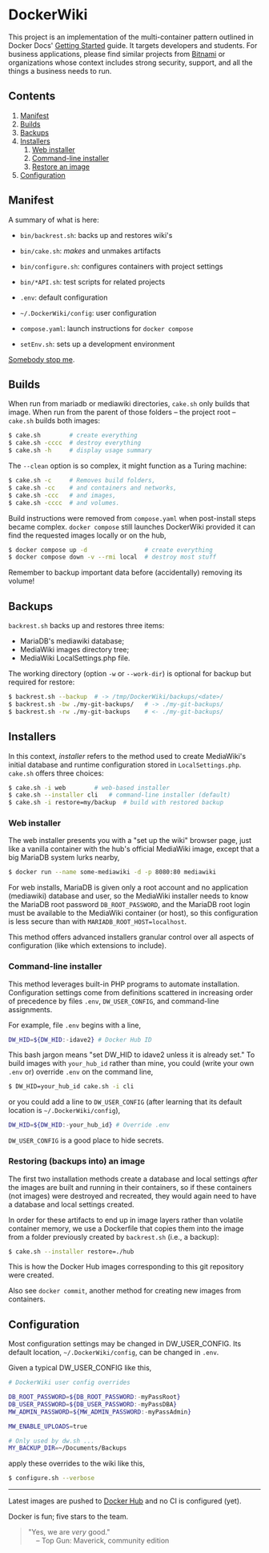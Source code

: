 [comment]: # (Also see:)
[comment]: # (https://stackoverflow.com/a/20885980)
[comment]: # (https://stackoverflow.com/a/33433098)

# DockerWiki

This project is an implementation of the multi-container pattern outlined
in Docker Docs'
[Getting Started](https://docs.docker.com/get-started/07_multi_container/)
guide.
It targets developers and students.
For business applications, please find similar projects from
[Bitnami](https://hub.docker.com/r/bitnami/mediawiki) or organizations
whose context includes strong security, support, and all the things a
business needs to run.

## Contents
1. [Manifest](#manifest)
2. [Builds](#builds)
3. [Backups](#backups)
4. [Installers](#installers)
   1. [Web installer](#inWeb)
   2. [Command-line installer](#inCli)
   3. [Restore an image](#inRestore)
5. [Configuration](#configuration)

## Manifest <a name="manifest"></a>

A summary of what is here:

- `bin/backrest.sh`: backs up and restores wiki's

- `bin/cake.sh`: *makes* and unmakes artifacts
- `bin/configure.sh`: configures containers with project settings
- `bin/*API.sh`: test scripts for related projects
- `.env`: default configuration
- `~/.DockerWiki/config`: user configuration
- `compose.yaml`: launch instructions for `docker compose`
- `setEnv.sh`: sets up a development environment

[Somebody stop me](https://www.youtube.com/watch?v=jJLlGmXKvyo).

## Builds

When run from mariadb or mediawiki directories, `cake.sh` only builds that
image. When run from the parent of those folders &ndash; the project root
&ndash; `cake.sh` builds both images:

```bash
$ cake.sh        # create everything
$ cake.sh -cccc  # destroy everything
$ cake.sh -h     # display usage summary
```

The `--clean` option is so complex, it might function as a Turing machine:

```bash
$ cake.sh -c     # Removes build folders,
$ cake.sh -cc    # and containers and networks,
$ cake.sh -ccc   # and images,
$ cake.sh -cccc  # and volumes.
```

Build instructions were removed from `compose.yaml` when post-install steps
became complex. `docker compose` still launches DockerWiki provided it can
find the requested images locally or on the hub,

```bash
$ docker compose up -d                # create everything
$ docker compose down -v --rmi local  # destroy most stuff
```

Remember to backup important data before (accidentally) removing its volume!

## Backups

`backrest.sh` backs up and restores three items:

- MariaDB's mediawiki database;
- MediaWiki images directory tree;
- MediaWiki LocalSettings.php file.

The working directory (option `-w` or `--work-dir`) is
optional for backup but required for restore:

```bash
$ backrest.sh --backup  # -> /tmp/DockerWiki/backups/<date>/
$ backrest.sh -bw ./my-git-backups/   # -> ./my-git-backups/
$ backrest.sh -rw ./my-git-backups    # <- ./my-git-backups/
```

## Installers

In this context, *installer* refers to the method used to create MediaWiki's
initial database and runtime configuration stored in `LocalSettings.php`.
`cake.sh` offers three choices:
```bash
$ cake.sh -i web        # web-based installer
$ cake.sh --installer cli   # command-line installer (default)
$ cake.sh -i restore=my/backup  # build with restored backup
```

### Web installer <a id="inWeb" name="inWeb"></a>

The web installer presents you with a "set up the wiki" browser page,
just like a vanilla container with the hub's official MediaWiki image,
except that a big MariaDB system lurks nearby,
```bash
$ docker run --name some-mediawiki -d -p 8080:80 mediawiki
```
For web installs, MariaDB is given only a root account and no application
(mediawiki) database and user, so the MediaWiki installer needs to know
the MariaDB root password `DB_ROOT_PASSWORD`, and the MariaDB root login
must be available to the MediaWiki container (or host), so this configuration
is less secure than with `MARIADB_ROOT_HOST=localhost`.

This method offers advanced installers granular control over all aspects
of configuration (like which extensions to include).

### Command-line installer <a id="inCli" name="inCli"></a>

This method leverages built-in PHP programs to automate installation.
Configuration settings come from definitions scattered in increasing
order of precedence by files `.env`, `DW_USER_CONFIG`, and command-line
assignments.

For example, file `.env` begins with a line,

```bash
DW_HID=${DW_HID:-idave2} # Docker Hub ID
```

This bash jargon means "set DW_HID to idave2 unless it is already set."
To build images with `your_hub_id` rather than mine, you could (write your
own `.env` or) override `.env` on the command line,

```bash
$ DW_HID=your_hub_id cake.sh -i cli
```

or you could add a line to `DW_USER_CONFIG` (after learning that its
default location is `~/.DockerWiki/config`),

```bash
DW_HID=${DW_HID:-your_hub_id} # Override .env
```

`DW_USER_CONFIG` is a good place to hide secrets.

### Restoring (backups into) an image <a id="inRestore" name="inRestore"></a>

The first two installation methods create a database and local settings *after* the
images are built and running in their containers, so if these containers
(not images) were destroyed and recreated, they would again need to have
a database and local settings created.

In order for these artifacts to end up in image layers rather than volatile
container memory, we use a Dockerfile that copies them into the image from
a folder previously created by `backrest.sh` (i.e., a backup):
```bash
$ cake.sh --installer restore=./hub
```
This is how the Docker Hub images corresponding to this git repository
were created.

Also see `docker commit`, another method for creating new images from
containers.

## Configuration

Most configuration settings may be changed in DW_USER_CONFIG. Its default
location, `~/.DockerWiki/config`, can be changed in `.env`.

Given a typical DW_USER_CONFIG like this,

```bash
# DockerWiki user config overrides

DB_ROOT_PASSWORD=${DB_ROOT_PASSWORD:-myPassRoot}
DB_USER_PASSWORD=${DB_USER_PASSWORD:-myPassDBA}
MW_ADMIN_PASSWORD=${MW_ADMIN_PASSWORD:-myPassAdmin}

MW_ENABLE_UPLOADS=true

# Only used by dw.sh ...
MY_BACKUP_DIR=~/Documents/Backups
```

apply these overrides to the wiki like this,

```bash
$ configure.sh --verbose
```

---

Latest images are pushed to
[Docker Hub](https://hub.docker.com/repository/docker/idave2/mediawiki/)
and no CI is configured (yet).

Docker is fun; five stars to the team.

> "Yes, we are *very* good."<br/>
> &nbsp;&nbsp;&nbsp; – Top Gun: Maverick, community edition
